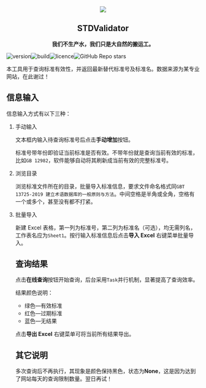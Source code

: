 <div align="center"><img src="./STDValidator.ico" /></div>

<div align="center">
    <h2 >STDValidator</h2>
</div>

<div align="center"><b>我们不生产水，我们只是大自然的搬运工。</b></div>

![version](https://img.shields.io/badge/STDValidator-v1.1.1-orange)![build](https://img.shields.io/badge/build-passing-orange)![licence](https://img.shields.io/badge/Licence-MIT-orange)![GitHub Repo stars](https://img.shields.io/github/stars/3roman/stdvalidator)

本工具用于查询标准有效性，并返回最新替代标准号及标准名。数据来源为某专业网站，在此谢过！

## 信息输入

信息输入方式有以下三种：

1. 手动输入

   文本框内输入待查询标准号后点击**手动增加**按钮。

   标准号带年份即验证当前标准是否有效。不带年份就是查询当前有效的标准，比如`GB 12982`，软件能够自动将其刷新成当前有效的完整标准号。

2. 浏览目录

   浏览标准文件所在的目录，批量导入标准信息，要求文件命名格式同`GBT 13725-2019 建立术语数据库的一般原则与方法`。中间空格是半角或全角，空格有一个或多个，甚至没有都不打紧。

3. 批量导入

   新建 Excel 表格，第一列为标准号，第二列为标准名（可选），均无需列名，工作表名应为`Sheet1`。按行输入标准信息后点击**导入 Excel** 右键菜单批量导入。

   ## 查询结果

   点击**在线查询**按钮开始查询，后台采用`Task`并行机制，显著提高了查询效率。

   结果颜色说明：

   - 绿色—有效标准
   - 红色—过期标准
   - 蓝色—无结果

   点击**导出 Excel** 右键菜单可将当前所有结果导出。

   ## 其它说明

   多次查询后不再执行，其现象是颜色保持黑色，状态为**None**，这是因为达到了网站每天的查询限制数量。翌日再试！
